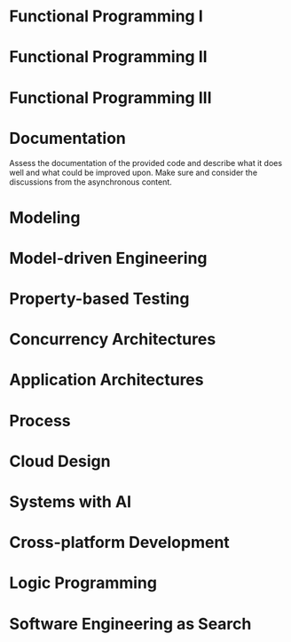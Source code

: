 # Functional Programming I

# Functional Programming II

# Functional Programming III

# Documentation

Assess the documentation of the provided code and describe what it does well and what could be improved upon. Make sure and consider the discussions from the asynchronous content.

# Modeling

# Model-driven Engineering

# Property-based Testing

# Concurrency Architectures

# Application Architectures

# Process

# Cloud Design

# Systems with AI

# Cross-platform Development

# Logic Programming

# Software Engineering as Search
